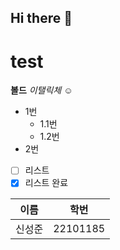 ## Hi there 👋
# test
**볼드**
_이탤릭체_
:relaxed:
* 1번
    * 1.1번
    * 1.2번
* 2번
- [ ] 리스트
- [x] 리스트 완료

이름 | 학번
-|-
신성준 | 22101185
<!--
**jun604/jun604** is a ✨ _special_ ✨ repository because its `README.md` (this file) appears on your GitHub profile.

Here are some ideas to get you started:

- 🔭 I’m currently working on ...
- 🌱 I’m currently learning ...
- 👯 I’m looking to collaborate on ...
- 🤔 I’m looking for help with ...
- 💬 Ask me about ...
- 📫 How to reach me: ...
- 😄 Pronouns: ...
- ⚡ Fun fact: ...
-->
